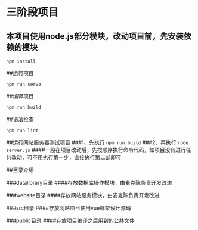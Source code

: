 # 三阶段项目

## 本项目使用node.js部分模块，改动项目前，先安装依赖的模块
```
npm install
```

##运行项目
```
npm run serve
```

##编译项目
```
npm run build
```

##语法检查
```
npm run lint
```

##运行网站服务器测试项目
###1、先执行
```npm run build```
###2、再执行
```node server.js```
####一般在项目改动后，先按顺序执行命令代码，如项目没有进行任何改动，可不用执行第一步，直接执行第二部即可

##目录介绍

###datalibrary目录
####存放数据库操作模块，由麦克陈负责开发改进


###website目录
####存放网站服务模块，由麦克陈负责开发改进

###src目录
####存放网站项目使用vue框架设计源码

###public目录
####存放项目编译之后用到的公共文件